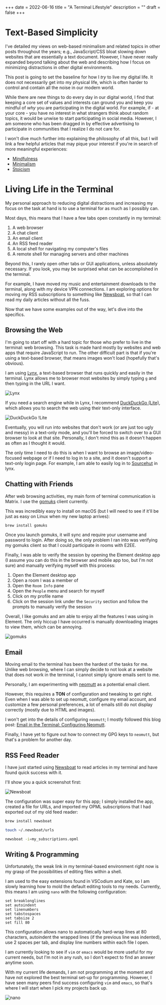 +++
date = 2022-06-16
title = "A Terminal Lifestyle"
description = ""
draft = false
+++

# Text-Based Simplicity

I've detailed my views on web-based minimalism and related topics in other posts
throughout the years; e.g., JavaScript/CSS bloat slowing down websites that are
essentially a text document. However, I have never really expanded beyond
talking about the web and describing how I focus on minimizing distractions in
other digital environments.

This post is going to set the baseline for how I _try_ to live my digital life.
It does not necessarily get into my physical life, which is often harder to
control and contain all the noise in our modern world.

While there are new things to do every day in our digital world, I find that
keeping a core set of values and interests can ground you and keep you mindful
of _why_ you are participating in the digital world. For example, if - at your
core - you have no interest in what strangers think about random topics, it
would be unwise to start participating in social media. However, I am someone
who has been dragged in by effective advertising to participate in communities
that I realize I do not care for.

I won't dive much further into explaining the philosophy of all this, but I will
link a few helpful articles that may pique your interest if you're in search of
more meaningful experiences:

-   [Mindfulness](https://en.wikipedia.org/wiki/Mindfulness)
-   [Minimalism](https://en.wikipedia.org/wiki/Minimalism)
-   [Stoicism](https://en.wikipedia.org/wiki/Stoicism)

# Living Life in the Terminal

My personal approach to reducing digital distractions and increasing my focus on
the task at hand is to use a terminal for as much as I possibly can.

Most days, this means that I have a few tabs open constantly in my terminal:

1. A web browser
2. A chat client
3. An email client
4. An RSS feed reader
5. A local shell for navigating my computer's files
6. A remote shell for managing servers and other machines

Beyond this, I rarely open other tabs or GUI applications, unless absolutely
necessary. If you look, you may be surprised what can be accomplished in the
terminal.

For example, I have moved my music and entertainment downloads to the terminal,
along with my device VPN connections. I am exploring options for moving my RSS
subscriptions to something like [Newsboat](https://newsboat.org/), so that I can
read my daily articles without all the fuss.

Now that we have some examples out of the way, let's dive into the specifics.

## Browsing the Web

I'm going to start off with a hard topic for those who prefer to live in the
terminal: web browsing. This task is made hard mostly by websites and web apps
that require JavaScript to run. The other difficult part is that if you're using
a text-based browser, that means images won't load (hopefully that's obvious).

I am using [Lynx](https://lynx.invisible-island.net), a text-based browser that
runs quickly and easily in the terminal. Lynx allows me to browser most websites
by simply typing `g` and then typing in the URL I want.

![Lynx](https://img.cleberg.net/blog/20220616-terminal-lifestyle/lynx.png)

If you need a search engine while in Lynx, I recommend [DuckDuckGo
(Lite)](https://lite.duckduckgo.com/lite/), which allows you to search the web
using their text-only interface.

![DuckDuckGo
!Lite](https://img.cleberg.net/blog/20220616-terminal-lifestyle/ddg.png)

Eventually, you will run into websites that don't work (or are just too ugly and
messy) in a text-only mode, and you'll be forced to switch over to a GUI browser
to look at that site. Personally, I don't mind this as it doesn't happen as
often as I thought it would.

The only time I need to do this is when I want to browse an image/video-focused
webpage or if I need to log in to a site, and it doesn't support a text-only
login page. For example, I am able to easily log in to
[Sourcehut](https://sr.ht) in lynx.

## Chatting with Friends

After web browsing activities, my main form of terminal communication is Matrix.
I use the [gomuks](https://docs.mau.fi/gomuks/) client currently.

This was incredibly easy to install on macOS (but I will need to see if it'll be
just as easy on Linux when my new laptop arrives):

```sh
brew install gomuks
```

Once you launch gomuks, it will sync and require your username and password to
login. After doing so, the only problem I ran into was verifying my gomuks
client so that I could participate in rooms with E2EE.

Finally, I was able to verify the session by opening the Element desktop app (I
assume you can do this in the browser and mobile app too, but I'm not sure) and
manually verifying myself with this process:

1. Open the Element desktop app
2. Open a room I was a member of
3. Open the `Room Info` pane
4. Open the `People` menu and search for myself
5. Click on my profile name
6. Click on the session link under the `Security` section and follow the prompts
   to manually verify the session

Overall, I like gomuks and am able to enjoy all the features I was using in
Element. The only hiccup I have occurred is manually downloading images to view
them, which can be annoying.

![gomuks](https://img.cleberg.net/blog/20220616-terminal-lifestyle/gomuks.png)

## Email

Moving email to the terminal has been the hardest of the tasks for me. Unlike
web browsing, where I can simply decide to not look at a website that does not
work in the terminal, I cannot simply ignore emails sent to me.

Personally, I am experimenting with [neomutt](https://neomutt.org/) as a
potential email client.

However, this requires a **TON** of configuration and tweaking to get right.
Even when I was able to set up neomutt, configure my email account, and
customize a few personal preferences, a lot of emails still do not display
correctly (mostly due to HTML and images).

I won't get into the details of configuring `neomutt`; I mostly followed this
blog post: [Email in the Terminal: Configuring
Neomutt](https://gideonwolfe.com/posts/workflow/neomutt/intro/).

Finally, I have yet to figure out how to connect my GPG keys to `neomutt`, but
that's a problem for another day.

## RSS Feed Reader

I have just started using [Newsboat](https://newsboat.org/) to read articles in
my terminal and have found quick success with it.

I'll show you a quick screenshot first:

![Newsboat](https://img.cleberg.net/blog/20220616-terminal-lifestyle/newsboat.png)

The configuration was super easy for this app; I simply installed the app,
created a file for URLs, and imported my OPML subscriptions that I had exported
out of my old feed reader:

```sh
brew install newsboat
```

```sh
touch ~/.newsboat/urls
```

```sh
newsboat -i=my_subscriptions.opml
```

## Writing & Programming

Unfortunately, the weak link in my terminal-based environment right now is my
grasp of the possibilities of editing files within a shell.

I am used to the easy extensions found in VSCodium and Kate, so I am slowly
learning how to mold the default editing tools to my needs. Currently, this
means I am using `nano` with the following configuration:

```config
set breaklonglines
set autoindent
set linenumbers
set tabstospaces
set tabsize 2
set fill 80
```

This configuration allows nano to automatically hard-wrap lines at 80
characters, autoindent the wrapped lines (if the previous line was indented),
use 2 spaces per tab, and display line numbers within each file I open.

I am currently looking to see if `vim` or `emacs` would be more useful for my
current needs, but I'm not in any rush, so I don't expect to find an answer
anytime soon.

With my current life demands, I am not programming at the moment and have not
explored the best terminal set-up for programming. However, I have seen many
peers find success configuring `vim` and `emacs`, so that's where I will start
when I pick my projects back up.

![nano](https://img.cleberg.net/blog/20220616-terminal-lifestyle/nano.png)
